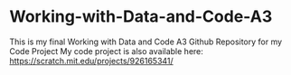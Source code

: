 # Working-with-Data-and-Code-A3
This is my final Working with Data and Code A3 Github Repository for my Code Project
My code project is also available here: https://scratch.mit.edu/projects/926165341/
